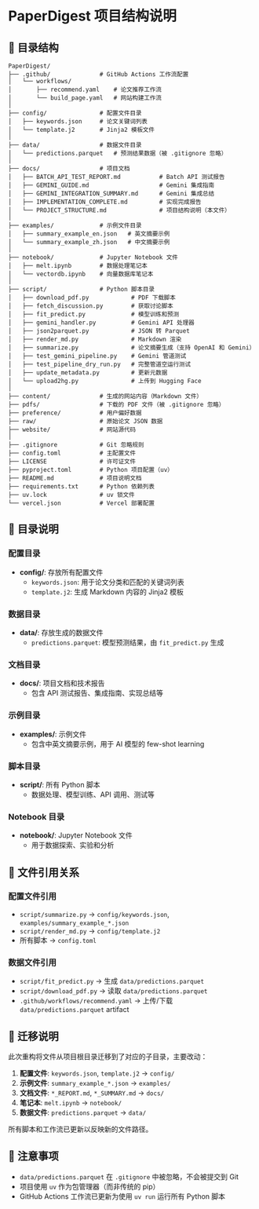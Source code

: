 # PaperDigest 项目结构说明

## 📁 目录结构

```
PaperDigest/
├── .github/              # GitHub Actions 工作流配置
│   └── workflows/
│       ├── recommend.yaml    # 论文推荐工作流
│       └── build_page.yaml   # 网站构建工作流
│
├── config/               # 配置文件目录
│   ├── keywords.json     # 论文关键词列表
│   └── template.j2       # Jinja2 模板文件
│
├── data/                 # 数据文件目录
│   └── predictions.parquet   # 预测结果数据（被 .gitignore 忽略）
│
├── docs/                 # 项目文档
│   ├── BATCH_API_TEST_REPORT.md           # Batch API 测试报告
│   ├── GEMINI_GUIDE.md                    # Gemini 集成指南
│   ├── GEMINI_INTEGRATION_SUMMARY.md      # Gemini 集成总结
│   ├── IMPLEMENTATION_COMPLETE.md         # 实现完成报告
│   └── PROJECT_STRUCTURE.md               # 项目结构说明（本文件）
│
├── examples/             # 示例文件目录
│   ├── summary_example_en.json   # 英文摘要示例
│   └── summary_example_zh.json   # 中文摘要示例
│
├── notebook/             # Jupyter Notebook 文件
│   ├── melt.ipynb        # 数据处理笔记本
│   └── vectordb.ipynb    # 向量数据库笔记本
│
├── script/               # Python 脚本目录
│   ├── download_pdf.py            # PDF 下载脚本
│   ├── fetch_discussion.py        # 获取讨论脚本
│   ├── fit_predict.py             # 模型训练和预测
│   ├── gemini_handler.py          # Gemini API 处理器
│   ├── json2parquet.py            # JSON 转 Parquet
│   ├── render_md.py               # Markdown 渲染
│   ├── summarize.py               # 论文摘要生成（支持 OpenAI 和 Gemini）
│   ├── test_gemini_pipeline.py    # Gemini 管道测试
│   ├── test_pipeline_dry_run.py   # 完整管道空运行测试
│   ├── update_metadata.py         # 更新元数据
│   └── upload2hg.py               # 上传到 Hugging Face
│
├── content/              # 生成的网站内容（Markdown 文件）
├── pdfs/                 # 下载的 PDF 文件（被 .gitignore 忽略）
├── preference/           # 用户偏好数据
├── raw/                  # 原始论文 JSON 数据
├── website/              # 网站源代码
│
├── .gitignore            # Git 忽略规则
├── config.toml           # 主配置文件
├── LICENSE               # 许可证文件
├── pyproject.toml        # Python 项目配置（uv）
├── README.md             # 项目说明文档
├── requirements.txt      # Python 依赖列表
├── uv.lock               # uv 锁文件
└── vercel.json           # Vercel 部署配置
```

## 📝 目录说明

### 配置目录

- **config/**: 存放所有配置文件
  - `keywords.json`: 用于论文分类和匹配的关键词列表
  - `template.j2`: 生成 Markdown 内容的 Jinja2 模板

### 数据目录

- **data/**: 存放生成的数据文件
  - `predictions.parquet`: 模型预测结果，由 `fit_predict.py` 生成

### 文档目录

- **docs/**: 项目文档和技术报告
  - 包含 API 测试报告、集成指南、实现总结等

### 示例目录

- **examples/**: 示例文件
  - 包含中英文摘要示例，用于 AI 模型的 few-shot learning

### 脚本目录

- **script/**: 所有 Python 脚本
  - 数据处理、模型训练、API 调用、测试等

### Notebook 目录

- **notebook/**: Jupyter Notebook 文件
  - 用于数据探索、实验和分析

## 🔄 文件引用关系

### 配置文件引用

- `script/summarize.py` → `config/keywords.json`, `examples/summary_example_*.json`
- `script/render_md.py` → `config/template.j2`
- 所有脚本 → `config.toml`

### 数据文件引用

- `script/fit_predict.py` → 生成 `data/predictions.parquet`
- `script/download_pdf.py` → 读取 `data/predictions.parquet`
- `.github/workflows/recommend.yaml` → 上传/下载 `data/predictions.parquet` artifact

## 🔧 迁移说明

此次重构将文件从项目根目录迁移到了对应的子目录，主要改动：

1. **配置文件**: `keywords.json`, `template.j2` → `config/`
2. **示例文件**: `summary_example_*.json` → `examples/`
3. **文档文件**: `*_REPORT.md`, `*_SUMMARY.md` → `docs/`
4. **笔记本**: `melt.ipynb` → `notebook/`
5. **数据文件**: `predictions.parquet` → `data/`

所有脚本和工作流已更新以反映新的文件路径。

## 📌 注意事项

- `data/predictions.parquet` 在 `.gitignore` 中被忽略，不会被提交到 Git
- 项目使用 `uv` 作为包管理器（而非传统的 pip）
- GitHub Actions 工作流已更新为使用 `uv run` 运行所有 Python 脚本
